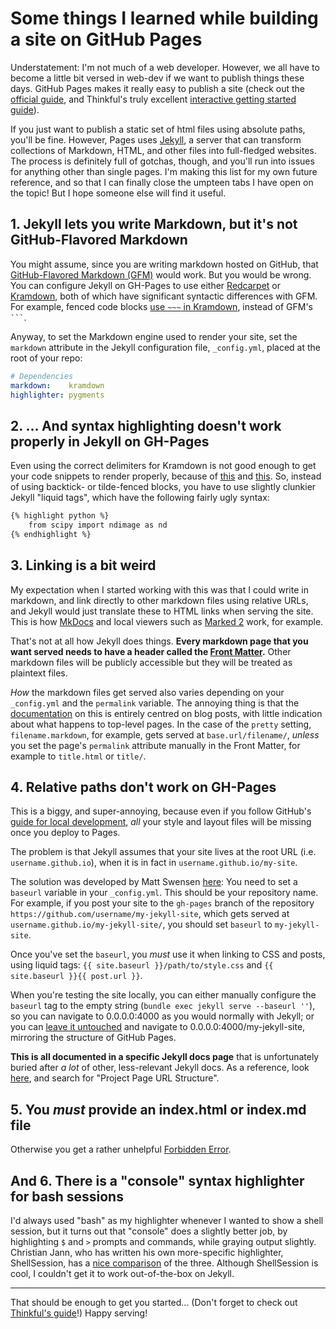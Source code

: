 # Some things I learned while building a site on GitHub Pages

Understatement: I'm not much of a web developer. However, we all have to become
a little bit versed in web-dev if we want to publish things these days. GitHub
Pages makes it really easy to publish a site (check out the
[official guide](https://pages.github.com), and Thinkful's truly excellent
[interactive getting started guide](http://www.thinkful.com/learn/a-guide-to-using-github-pages/)).

If you just want to publish a static set of html files using absolute paths,
you'll be fine. However, Pages uses [Jekyll](http://jekyllrb.com), a server
that can transform collections of Markdown, HTML, and other files into 
full-fledged websites.
The process is definitely full of gotchas, though, and you'll run into issues
for anything other than single pages. I'm making this list for my own future
reference, and so that I can finally close the umpteen tabs I have open on the
topic! But I hope someone else will find it useful.

## 1. Jekyll lets you write Markdown, but it's not GitHub-Flavored Markdown

You might assume, since you are writing markdown hosted on GitHub, that
[GitHub-Flavored Markdown (GFM)](https://github.github.com/github-flavored-markdown/)
would work. But you would be wrong. You can
configure Jekyll on GH-Pages to use either
[Redcarpet](https://github.com/vmg/redcarpet)
or [Kramdown](http://kramdown.gettalong.org/syntax.html), both of which have
significant syntactic differences with GFM. For example, fenced code blocks
[use `~~~` in Kramdown](http://kramdown.gettalong.org/syntax.html#fenced-code-blocks),
instead of GFM's `` ``` ``. 

Anyway, to set the Markdown engine used to render your site, set the `markdown`
attribute in the Jekyll configuration file, `_config.yml`, placed at the root
of your repo:

```yaml
# Dependencies
markdown:    kramdown
highlighter: pygments
```

## 2. ... And syntax highlighting doesn't work properly in Jekyll on GH-Pages

Even using the correct delimiters for Kramdown is not good enough to get your
code snippets to render properly, because of
[this](https://github.com/jekyll/jekyll/issues/2709) and
[this](https://github.com/jekyll/jekyll/issues/2715). So, instead of using
backtick- or tilde-fenced blocks, you have to use slightly clunkier Jekyll
"liquid tags", which have the following fairly ugly syntax:

```markdown
{% highlight python %}
    from scipy import ndimage as nd
{% endhighlight %}
```

## 3. Linking is a bit weird

My expectation when I started working with this was that I could write in
markdown, and link directly to other markdown files using relative URLs, and
Jekyll would just translate these to HTML links when serving the site. This is
how [MkDocs](http://www.mkdocs.org) and local viewers such as
[Marked 2](http://marked2app.com) work, for example.

That's not at all how Jekyll does things. **Every markdown page that you want
served needs to have a header called the
[Front Matter](http://jekyllrb.com/docs/frontmatter/).** Other markdown files
will be publicly accessible but they will be treated as plaintext files.

*How* the markdown files get served also varies depending on your `_config.yml`
and the `permalink` variable. The annoying thing is that the
[documentation](https://github.com/jekyll/jekyll/issues/1293)
on this is entirely centred on blog
posts, with little indication about what happens to top-level pages. In the
case of the `pretty` setting, `filename.markdown`, for example, gets served at
`base.url/filename/`, *unless* you set the page's `permalink` attribute
manually in the Front Matter, for example to `title.html` or `title/`.

## 4. Relative paths don't work on GH-Pages

This is a biggy, and super-annoying, because even if you follow GitHub's
[guide for local development](https://help.github.com/articles/using-jekyll-with-pages/),
*all* your style and layout files will be
missing once you deploy to Pages.

The problem is that Jekyll assumes that your site lives at the root URL (i.e.
`username.github.io`), when it is in fact in `username.github.io/my-site`.

The solution was developed by Matt Swensen
[here](https://github.com/jekyll/jekyll/issues/332#issuecomment-18952908): You
need to set a `baseurl` variable in your `_config.yml`. This should be your
repository name. For example, if you post your site to the `gh-pages` branch of
the repository `https://github.com/username/my-jekyll-site`, which gets served
at `username.github.io/my-jekyll-site/`, you should set `baseurl` to
`my-jekyll-site`.

Once you've set the `baseurl`, you *must* use it when linking to CSS and posts,
using liquid tags: `{{ site.baseurl }}/path/to/style.css` and
`{{ site.baseurl }}{{ post.url }}`.

When you're testing the site locally, you can either manually configure the
`baseurl` tag to the empty string (`bundle exec jekyll serve --baseurl ''`), so
you can navigate to 0.0.0.0:4000 as you would normally with Jekyll; or you can
[leave it untouched](http://blog.parkermoore.de/2014/04/27/clearing-up-confusion-around-baseurl)
and navigate to 0.0.0.0:4000/my-jekyll-site, mirroring the
structure of GitHub Pages.

**This is all documented in a specific Jekyll docs page** that is unfortunately
buried after *a lot* of other, less-relevant Jekyll docs. As a reference, look
[here](http://jekyllrb.com/docs/github-pages/), and search for "Project Page
URL Structure".

## 5. You *must* provide an index.html or index.md file

Otherwise you get a rather unhelpful
[Forbidden Error](https://github.com/jekyll/jekyll/issues/1293).

## And 6. There is a "console" syntax highlighter for bash sessions

I'd always used "bash" as my highlighter whenever I wanted to show a shell
session, but it turns out that "console" does a slightly better job, by
highlighting `$` and `>` prompts and commands, while graying output slightly.
Christian Jann, who has written his own more-specific highlighter,
ShellSession, has a
[nice comparison](http://www.jann.cc/pygments-shell-session-lexer-demo/shell_code_comparison.html)
of the three. Although ShellSession is cool, I couldn't get it to work
out-of-the-box on Jekyll.

***

That should be enough to get you started... (Don't forget to check out
[Thinkful's guide](http://www.thinkful.com/learn/a-guide-to-using-github-pages/)!)
Happy serving!
